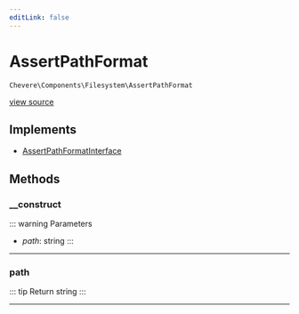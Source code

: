 ```yaml
---
editLink: false
---
```


# AssertPathFormat

`Chevere\Components\Filesystem\AssertPathFormat`

[view source](https://github.com/chevere/chevere/blob/master/src/Chevere/Components/Filesystem/AssertPathFormat.php)

## Implements

- [AssertPathFormatInterface](../../Interfaces/Filesystem/AssertPathFormatInterface.md)

## Methods

### __construct

::: warning Parameters
- *path*: string
:::

---

### path

::: tip Return
string
:::

---
